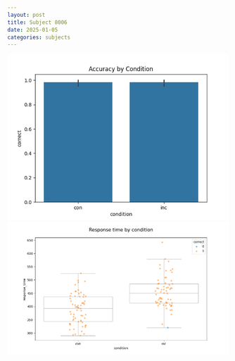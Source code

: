 ```yaml
---
layout: post
title: Subject 8006
date: 2025-01-05
categories: subjects
---
```


![](data/8006/run-11/8006_NF_acc.png)
![](data/8006/run-11/8006_NF_rt.png)
